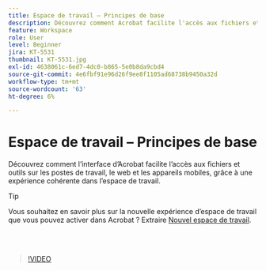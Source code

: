 ```yaml
---
title: Espace de travail – Principes de base
description: Découvrez comment Acrobat facilite l'accès aux fichiers et outils sur les ordinateurs, le web et les appareils mobiles
feature: Workspace
role: User
level: Beginner
jira: KT-5531
thumbnail: KT-5531.jpg
exl-id: 4638061c-6ed7-4dc0-b865-5e0b8da9cbd4
source-git-commit: 4e6fbf91e96d26f9ee8f1105ad68738b9450a32d
workflow-type: tm+mt
source-wordcount: '63'
ht-degree: 6%

---
```


# Espace de travail – Principes de base

Découvrez comment l’interface d’Acrobat facilite l’accès aux fichiers et outils sur les postes de travail, le web et les appareils mobiles, grâce à une expérience cohérente dans l’espace de travail.

>[!TIP]
>
>Vous souhaitez en savoir plus sur la nouvelle expérience d’espace de travail que vous pouvez activer dans Acrobat ? Extraire [Nouvel espace de travail](new-workspace.md).

<br> 

>[!VIDEO](https://video.tv.adobe.com/v/337971?quality=12&learn=on&hidetitle=true)
